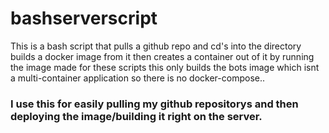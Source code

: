 # bashserverscript
This is a bash script that pulls a github repo and cd's into the directory builds a docker image from it then creates a container out of it by running the image made for these scripts 
this only builds the bots image which isnt a multi-container application so there is no docker-compose..

### I use this for easily pulling my github repositorys and then deploying the image/building it right on the server.
